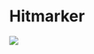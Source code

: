 # Hitmarker
![]([https://github.com/paymon123/agario-clone/blob/master/demo.gif](https://cdn.discordapp.com/attachments/779464462255521792/924601762835476500/HitMarker.gif))
